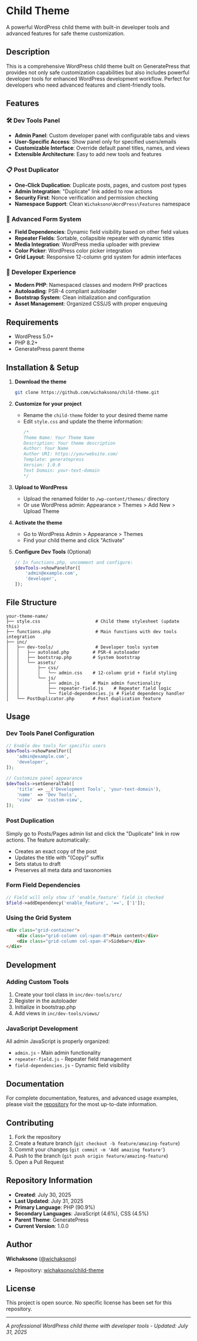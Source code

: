 # Child Theme

A powerful WordPress child theme with built-in developer tools and advanced features for safe theme customization.

## Description

This is a comprehensive WordPress child theme built on GeneratePress that provides not only safe customization capabilities but also includes powerful developer tools for enhanced WordPress development workflow. Perfect for developers who need advanced features and client-friendly tools.

## Features

### 🛠️ **Dev Tools Panel**
- **Admin Panel**: Custom developer panel with configurable tabs and views
- **User-Specific Access**: Show panel only for specified users/emails
- **Customizable Interface**: Override default panel titles, names, and views
- **Extensible Architecture**: Easy to add new tools and features

### 📋 **Post Duplicator**
- **One-Click Duplication**: Duplicate posts, pages, and custom post types
- **Admin Integration**: "Duplicate" link added to row actions
- **Security First**: Nonce verification and permission checking
- **Namespace Support**: Clean `Wichaksono\WordPress\Features` namespace

### 🎨 **Advanced Form System**
- **Field Dependencies**: Dynamic field visibility based on other field values
- **Repeater Fields**: Sortable, collapsible repeater with dynamic titles
- **Media Integration**: WordPress media uploader with preview
- **Color Picker**: WordPress color picker integration
- **Grid Layout**: Responsive 12-column grid system for admin interfaces

### 🎯 **Developer Experience**
- **Modern PHP**: Namespaced classes and modern PHP practices
- **Autoloading**: PSR-4 compliant autoloader
- **Bootstrap System**: Clean initialization and configuration
- **Asset Management**: Organized CSS/JS with proper enqueuing

## Requirements

- WordPress 5.0+
- PHP 8.2+
- GeneratePress parent theme

## Installation & Setup

1. **Download the theme**
   ```bash
   git clone https://github.com/wichaksono/child-theme.git
   ```

2. **Customize for your project**
   - Rename the `child-theme` folder to your desired theme name
   - Edit `style.css` and update the theme information:
     ```css
     /*
     Theme Name: Your Theme Name
     Description: Your theme description
     Author: Your Name
     Author URI: https://yourwebsite.com/
     Template: generatepress
     Version: 1.0.0
     Text Domain: your-text-domain
     */
     ```

3. **Upload to WordPress**
   - Upload the renamed folder to `/wp-content/themes/` directory
   - Or use WordPress admin: Appearance > Themes > Add New > Upload Theme

4. **Activate the theme**
   - Go to WordPress Admin > Appearance > Themes
   - Find your child theme and click "Activate"

5. **Configure Dev Tools** (Optional)
   ```php
   // In functions.php, uncomment and configure:
   $devTools->showPanelFor([
       'admin@example.com',
       'developer',
   ]);
   ```

## File Structure

```
your-theme-name/
├── style.css                     # Child theme stylesheet (update this)
├── functions.php                 # Main functions with dev tools integration
├── inc/
│   ├── dev-tools/                # Developer tools system
│   │   ├── autoload.php         # PSR-4 autoloader
│   │   ├── bootstrap.php        # System bootstrap
│   │   └── assets/
│   │       ├── css/
│   │       │   └── admin.css    # 12-column grid + field styling
│   │       └── js/
│   │           ├── admin.js     # Main admin functionality
│   │           ├── repeater-field.js    # Repeater field logic
│   │           └── field-dependencies.js # Field dependency handler
│   └── PostDuplicator.php       # Post duplication feature
```

## Usage

### Dev Tools Panel Configuration

```php
// Enable dev tools for specific users
$devTools->showPanelFor([
    'admin@example.com',
    'developer',
]);

// Customize panel appearance
$devTools->setGeneralTab([
    'title' => __('Development Tools', 'your-text-domain'),
    'name'  => 'Dev Tools',
    'view'  => 'custom-view',
]);
```

### Post Duplication

Simply go to Posts/Pages admin list and click the "Duplicate" link in row actions. The feature automatically:
- Creates an exact copy of the post
- Updates the title with "(Copy)" suffix
- Sets status to draft
- Preserves all meta data and taxonomies

### Form Field Dependencies

```php
// Field will only show if 'enable_feature' field is checked
$field->addDependency('enable_feature', '==', ['1']);
```

### Using the Grid System

```html
<div class="grid-container">
    <div class="grid-column col-span-8">Main content</div>
    <div class="grid-column col-span-4">Sidebar</div>
</div>
```

## Development

### Adding Custom Tools

1. Create your tool class in `inc/dev-tools/src/`
2. Register in the autoloader
3. Initialize in bootstrap.php
4. Add views in `inc/dev-tools/views/`

### JavaScript Development

All admin JavaScript is properly organized:
- `admin.js` - Main admin functionality
- `repeater-field.js` - Repeater field management
- `field-dependencies.js` - Dynamic field visibility

## Documentation

For complete documentation, features, and advanced usage examples, please visit the [repository](https://github.com/wichaksono/child-theme) for the most up-to-date information.

## Contributing

1. Fork the repository
2. Create a feature branch (`git checkout -b feature/amazing-feature`)
3. Commit your changes (`git commit -m 'Add amazing feature'`)
4. Push to the branch (`git push origin feature/amazing-feature`)
5. Open a Pull Request

## Repository Information

- **Created**: July 30, 2025
- **Last Updated**: July 31, 2025
- **Primary Language**: PHP (90.9%)
- **Secondary Languages**: JavaScript (4.6%), CSS (4.5%)
- **Parent Theme**: GeneratePress
- **Current Version**: 1.0.0

## Author

**Wichaksono** ([@wichaksono](https://github.com/wichaksono))
- Repository: [wichaksono/child-theme](https://github.com/wichaksono/child-theme)

## License

This project is open source. No specific license has been set for this repository.

---

*A professional WordPress child theme with developer tools - Updated: July 31, 2025*